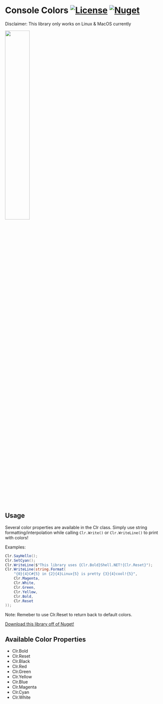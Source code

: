 # Console Colors [![License][License]](LICENSE.md) [![Nuget][Nuget]](https://www.nuget.org/packages/ConsoleColors)

[License]: https://img.shields.io/badge/License-MIT-blue.svg

[Nuget]: https://img.shields.io/badge/Nuget-0.1.3-blue.svg

Disclaimer: This library only works on Linux & MacOS currently

<img src="http://i.imgur.com/SrnAEEq.png" width="40%" height="40%">

## Usage

Several color properties are available in the Clr class. Simply use string formatting/interpolation while calling `Clr.Write()` or `Clr.WriteLine()` to print with colors!

Examples:

```C#
Clr.SayHello();
Clr.SetCyan();
Clr.WriteLine($"This library uses {Clr.Bold}Shell.NET!{Clr.Reset}");
Clr.WriteLine(string.Format(
    "{0}{4}C#{5} in {2}{4}Linux{5} is pretty {3}{4}cool!{5}",
    Clr.Magenta,
    Clr.White,
    Clr.Green,
    Clr.Yellow,
    Clr.Bold,
    Clr.Reset
));
```

Note: Remeber to use Clr.Reset to return back to default colors.

[Download this library off of Nuget!](https://www.nuget.org/packages/ConsoleColors)

## Available Color Properties

* Clr.Bold
* Clr.Reset
* Clr.Black
* Clr.Red
* Clr.Green
* Clr.Yellow
* Clr.Blue
* Clr.Magenta
* Clr.Cyan
* Clr.White
